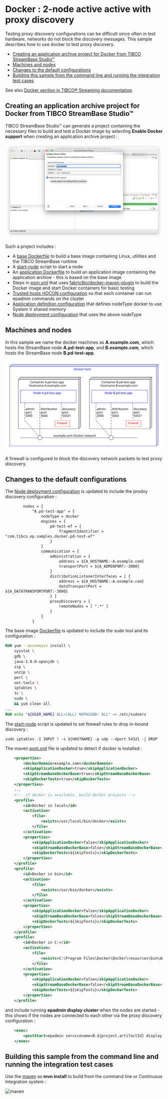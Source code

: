 # Docker : 2-node active active with proxy discovery

Testing proxy discovery configurations can be difficult since often in test hardware, networks
do not block the discovery messages.  This sample describes how to use docker to test proxy discovery.

* [Creating an application archive project for Docker from TIBCO StreamBase Studio&trade;](#creating-an-application-archive-project-for-docker-from-tibco-streambase-studio-trade)
* [Machines and nodes](#machines-and-nodes)
* [Changes to the default configurations](#changes-to-the-default-configurations)
* [Building this sample from the command line and running the integration test cases](#building-this-sample-from-the-command-line-and-running-the-integration-test-cases)

See also [Docker section in TIBCO&reg; Streaming documentation](https://docs.tibco.com/pub/str/10.4.0/doc/html/admin/part-docker.html).

<a name="creating-an-application-archive-project-for-docker-from-tibco-streambase-studio-trade"></a>

## Creating an application archive project for Docker from TIBCO StreamBase Studio&trade;

TIBCO StreamBase Studio&trade; can generate a project containing the necessary files to build and 
test a Docker image by selecting **Enable Docker support** when creating an application archive project :

![create](images/create.png)

Such a project includes :

* A [base Dockerfile](../../main/docker/base/Dockerfile) to build a base image containing Linux, utilities and the TIBCO StreamBase runtime
* A [start-node](../../main/docker/base/start-node) script to start a node
* An [application Dockerfile](../../main/docker/application/Dockerfile) to build an application image containing the application archive - this is based on the base image
* Steps in [pom.xml](../../../pom.xml) that uses [fabric8io/docker-maven-plugin](http://dmp.fabric8.io/) to build the Docker image and start Docker containers for basic testing
* [Trusted hosts HOCON configuration](../../main/configurations/security.conf) so that each container can run epadmin commands on the cluster
* [Application definition configuration](../../main/configurations/app.conf) that defines nodeType docker to use System V shared memory
* [Node deployment configuration](../../main/configurations/defaultnode.conf) that uses the above nodeType

<a name="machines-and-nodes"></a>

## Machines and nodes

In this sample we name the docker machines as **A.example.com**,  which hosts the StreamBase node **A.pd-test-app**, and **B.example.com**, which hosts the StreamBase node **B.pd-test-app**.

![nodes](images/two-node-docker.svg)

A firewall is configured to block the discovery network packets to test proxy discovery.

<a name="changes-to-the-default-configurations"></a>

## Changes to the default configurations

The [Node deployment configuration](../../main/configurations/defaultnode.conf) is updated to include the 
prodxy discovery configuration :

```
        nodes = {
            "A.pd-test-app" = { 
                nodeType = docker
                engines = {
                    pd-test-ef = {
                        fragmentIdentifier = "com.tibco.ep.samples.docker.pd-test-ef"
                    }
                }
                communication = {
                    administration = {
                        address = ${A_HOSTNAME:-A.example.com}
                        transportPort = ${A_ADMINPORT:-2000}
                    }
                    distributionListenerInterfaces = [ {
                        address = ${A_HOSTNAME:-A.example.com}
                        dataTransportPort = ${A_DATATRANSPORTPORT:-3000}
                    } ]
                    proxyDiscovery = {
                        remoteNodes = [ ".*" ]
                    }
                }
            }
```

The base image [Dockerfile](../../main/docker/base/Dockerfile) is updated to include the sudo tool and its configuration :

```dockerfile
RUN yum --assumeyes install \
    sysstat \
    gdb \
    java-1.8.0-openjdk \
    zip \
    unzip \
    perl \
    net-tools \
    iptables \
    tc \
    sudo \
    && yum clean all
...
RUN echo "${USER_NAME} ALL=(ALL) NOPASSWD: ALL" >> /etc/sudoers
```

The [start-node](../../main/docker/base/start-node) script is updated to set firewall rules to drop in-bound discovery :

```shell
sudo iptables -I INPUT ! -s ${HOSTNAME} -p udp --dport 54321 -j DROP
```

The maven [pom.xml](../../../pom.xml) file is updated to detect if docker is installed :

```xml
    <properties>
        <dockerDomain>example.com</dockerDomain>
        <skipApplicationDocker>true</skipApplicationDocker>
        <skipStreamBaseDockerBase>true</skipStreamBaseDockerBase>
        <skipDockerTests>true</skipDockerTests>
    </properties>
    ...
    <!-- if docker is available, build docker projects -->
    <profile>
        <id>Docker in local</id>
        <activation>
            <file>
                <exists>/usr/local/bin/docker</exists>
            </file>
        </activation>
        <properties>
            <skipApplicationDocker>false</skipApplicationDocker>
            <skipStreamBaseDockerBase>false</skipStreamBaseDockerBase>
            <skipDockerTests>${skipTests}</skipDockerTests>
        </properties>
    </profile>
    <profile>
        <id>Docker in bin</id>
        <activation>
            <file>
                <exists>/usr/bin/docker</exists>
            </file>
        </activation>
        <properties>
            <skipApplicationDocker>false</skipApplicationDocker>
            <skipStreamBaseDockerBase>false</skipStreamBaseDockerBase>
            <skipDockerTests>${skipTests}</skipDockerTests>
        </properties>
    </profile>
    <profile>
        <id>Docker in C:</id>
        <activation>
            <file>
                <exists>C:\Program Files\Docker\Docker\resources\bin\docker.exe</exists>
            </file>
        </activation>
        <properties>
            <skipApplicationDocker>false</skipApplicationDocker>
            <skipStreamBaseDockerBase>false</skipStreamBaseDockerBase>
            <skipDockerTests>${skipTests}</skipDockerTests>
        </properties>
    </profile>
``` 

and include running **epadmin display cluster** when the nodes are started - this shows if the nodes are connected to each other via the proxy discovery configuration :

```xml
    <exec>
        <postStart>epadmin servicename=B.${project.artifactId} display cluster</postStart>
    </exec>
```

<a name="building-this-sample-from-the-command-line-and-running-the-integration-test-cases"></a>

## Building this sample from the command line and running the integration test cases

Use the [maven](https://maven.apache.org) as **mvn install** to build from the command line or Continuous Integration system :

![maven](images/maven.gif)

